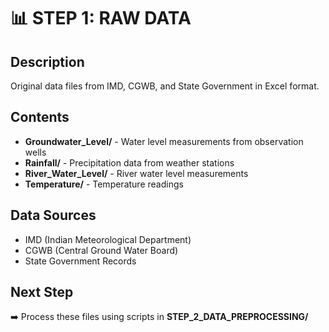 # 📊 STEP 1: RAW DATA

## Description
Original data files from IMD, CGWB, and State Government in Excel format.

## Contents
- **Groundwater_Level/** - Water level measurements from observation wells
- **Rainfall/** - Precipitation data from weather stations  
- **River_Water_Level/** - River water level measurements
- **Temperature/** - Temperature readings

## Data Sources
- IMD (Indian Meteorological Department)
- CGWB (Central Ground Water Board)
- State Government Records

## Next Step
➡️ Process these files using scripts in **STEP_2_DATA_PREPROCESSING/**
